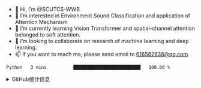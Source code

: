 - 👋 Hi, I’m @SCUTCS-WWB
- 👀 I’m interested in Environment Sound Classification and application of Attention Mechanism
- 🌱 I’m currently learning Vision Transformer and spatial-channel attention belonged to soft attention.
- 💞️ I’m looking to collaborate on research of machine learning and deep learning.
- 📫 If you want to reach me, please send email to 616562636@qq.com.

<!--START_SECTION:waka-->
```text
Python   3 mins          █████████████████████████   100.00 % 
```
<!--END_SECTION:waka-->

<details>
<summary>GitHub统计信息</summary>

<!---
SCUTCS-WWB/SCUTCS-WWB is a ✨ special ✨ repository because its `README.md` (this file) appears on your GitHub profile.
You can click the Preview link to take a look at your changes.
--->
[![Anurag's GitHub stats](https://github-readme-stats.vercel.app/api?username=SCUTCS-WWB&show_icons=true&icon_color=ffffff&text_color=ffffff&title_color=ffffff&bg_color==0,e66345,904e95)](https://github.com/anuraghazra/github-readme-stats)

<br/>

[![Top Langs](https://github-readme-stats.vercel.app/api/top-langs/?username=SCUTCS-WWB&)](https://github.com/anuraghazra/github-readme-stats)

</details>
